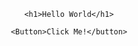 <html>
  <header>

    <h1>Hello World</h1>

    <Button>Click Me!</button>
  </header>
  
  <body>
  
  </body>
</html>
